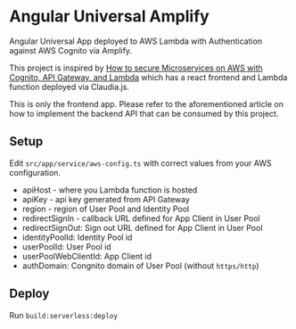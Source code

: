 # Angular Universal Amplify

Angular Universal App deployed to AWS Lambda with Authentication against AWS Cognito via Amplify.

This project is inspired by [How to secure Microservices on AWS with Cognito, API Gateway, and Lambda](https://www.freecodecamp.org/news/how-to-secure-microservices-on-aws-with-cognito-api-gateway-and-lambda-4bfaa7a6583c/) which has a react frontend and Lambda function deployed via Claudia.js.

This is only the frontend app. Please refer to the aforementioned article on how to implement the backend API that can be consumed by this project.

## Setup

Edit `src/app/service/aws-config.ts` with correct values from your AWS configuration.

* apiHost - where you Lambda function is hosted
* apiKey - api key generated from API Gateway
* region - region of User Pool and Identity Pool
* redirectSignIn - callback URL defined for App Client in User Pool
* redirectSignOut: Sign out URL defined for App Client in User Pool
* identityPoolId: Identity Pool id
* userPoolId: User Pool id
* userPoolWebClientId: App Client id
* authDomain: Congnito domain of User Pool (without `https/http`)

## Deploy

Run `build:serverless:deploy`
